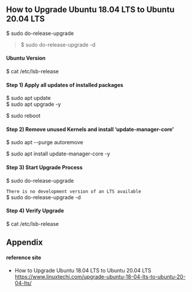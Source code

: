 ## How to Upgrade Ubuntu 18.04 LTS to Ubuntu 20.04 LTS

$ sudo do-release-upgrade  
> $ sudo do-release-upgrade -d  

#### Ubuntu Version
$ cat /etc/lsb-release

#### Step 1) Apply all updates of installed packages
$ sudo apt update  
$ sudo apt upgrade -y  

$ sudo reboot  

#### Step 2) Remove unused Kernels and install ‘update-manager-core’
$ sudo apt --purge autoremove  

$ sudo apt install update-manager-core -y  

#### Step 3) Start Upgrade Process
$ sudo do-release-upgrade  

`There is no development version of an LTS available`  
$ sudo do-release-upgrade -d  

#### Step 4) Verify Upgrade
$ cat /etc/lsb-release  


## Appendix

#### reference site

+ How to Upgrade Ubuntu 18.04 LTS to Ubuntu 20.04 LTS  
https://www.linuxtechi.com/upgrade-ubuntu-18-04-lts-to-ubuntu-20-04-lts/  







